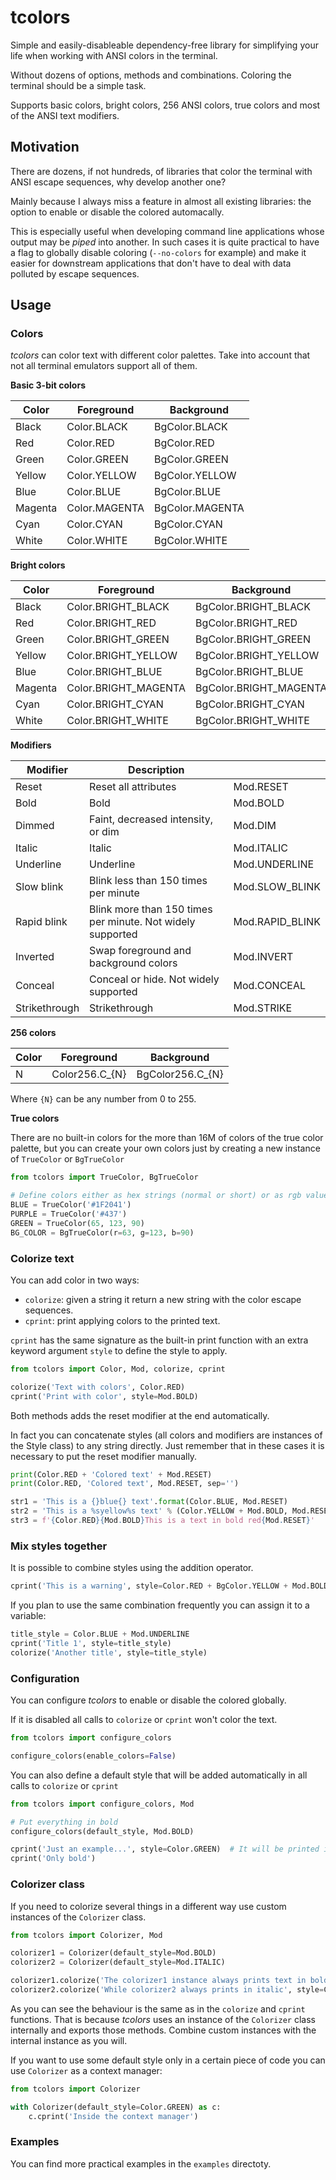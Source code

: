 # tcolors

Simple and easily-disableable dependency-free library for simplifying your life when working with ANSI colors in the terminal.

Without dozens of options, methods and combinations. Coloring the terminal should be a simple task.

Supports basic colors, bright colors, 256 ANSI colors, true colors and most of the ANSI text modifiers.

## Motivation

There are dozens, if not hundreds, of libraries that color the terminal with ANSI escape sequences, why develop another one?

Mainly because I always miss a feature in almost all existing libraries: the option to enable or disable the colored automacally.

This is especially useful when developing command line applications whose output may be *piped* into another. In such cases it is quite practical to have a flag to globally disable coloring (`--no-colors` for example) and make it easier for downstream applications that don't have to deal with data polluted by escape sequences.

## Usage

### Colors

*tcolors* can color text with different color palettes. Take into account that not all terminal emulators support all of them.

**Basic 3-bit colors**

| Color   | Foreground    | Background      |
|---------|---------------|-----------------|
| Black   | Color.BLACK   | BgColor.BLACK   |
| Red     | Color.RED     | BgColor.RED     |
| Green   | Color.GREEN   | BgColor.GREEN   |
| Yellow  | Color.YELLOW  | BgColor.YELLOW  |
| Blue    | Color.BLUE    | BgColor.BLUE    |
| Magenta | Color.MAGENTA | BgColor.MAGENTA |
| Cyan    | Color.CYAN    | BgColor.CYAN    |
| White   | Color.WHITE   | BgColor.WHITE   |

**Bright colors**

| Color   | Foreground           | Background             |
|---------|----------------------|------------------------|
| Black   | Color.BRIGHT_BLACK   | BgColor.BRIGHT_BLACK   |
| Red     | Color.BRIGHT_RED     | BgColor.BRIGHT_RED     |
| Green   | Color.BRIGHT_GREEN   | BgColor.BRIGHT_GREEN   |
| Yellow  | Color.BRIGHT_YELLOW  | BgColor.BRIGHT_YELLOW  |
| Blue    | Color.BRIGHT_BLUE    | BgColor.BRIGHT_BLUE    |
| Magenta | Color.BRIGHT_MAGENTA | BgColor.BRIGHT_MAGENTA |
| Cyan    | Color.BRIGHT_CYAN    | BgColor.BRIGHT_CYAN    |
| White   | Color.BRIGHT_WHITE   | BgColor.BRIGHT_WHITE   |

**Modifiers**

| Modifier      | Description                                                |                 |
|---------------|------------------------------------------------------------|-----------------|
| Reset         | Reset all attributes                                       | Mod.RESET       |
| Bold          | Bold                                                       | Mod.BOLD        |
| Dimmed        | Faint, decreased intensity, or dim                         | Mod.DIM         |
| Italic        | Italic                                                     | Mod.ITALIC      |
| Underline     | Underline                                                  | Mod.UNDERLINE   |
| Slow blink    | Blink less than 150 times per minute                       | Mod.SLOW_BLINK  |
| Rapid blink   | Blink more than 150 times per minute. Not widely supported | Mod.RAPID_BLINK |
| Inverted      | Swap foreground and background colors                      | Mod.INVERT      |
| Conceal       | Conceal or hide. Not widely supported                      | Mod.CONCEAL     |
| Strikethrough | Strikethrough                                              | Mod.STRIKE      |

**256 colors**

| Color | Foreground     | Background       |
|-------|----------------|------------------|
| N     | Color256.C_{N} | BgColor256.C_{N} |

Where `{N}` can be any number from 0 to 255.

**True colors**

There are no built-in colors for the more than 16M of colors of the true color palette, but you can create your own colors just by creating a new instance of `TrueColor` or `BgTrueColor`

```python
from tcolors import TrueColor, BgTrueColor

# Define colors either as hex strings (normal or short) or as rgb values
BLUE = TrueColor('#1F2041')
PURPLE = TrueColor('#437')
GREEN = TrueColor(65, 123, 90)
BG_COLOR = BgTrueColor(r=63, g=123, b=90)
```

### Colorize text

You can add color in two ways:

- `colorize`: given a string it return a new string with the color escape sequences.
- `cprint`: print applying colors to the printed text.

`cprint` has the same signature as the built-in print function with an extra keyword argument `style` to define the style to apply.

```python
from tcolors import Color, Mod, colorize, cprint

colorize('Text with colors', Color.RED)
cprint('Print with color', style=Mod.BOLD)
```

Both methods adds the reset modifier at the end automatically.

In fact you can concatenate styles (all colors and modifiers are instances of the Style class) to any string directly. Just remember that in these cases it is necessary to put the reset modifier manually.

```python
print(Color.RED + 'Colored text' + Mod.RESET)
print(Color.RED, 'Colored text', Mod.RESET, sep='')

str1 = 'This is a {}blue{} text'.format(Color.BLUE, Mod.RESET)
str2 = 'This is a %syellow%s text' % (Color.YELLOW + Mod.BOLD, Mod.RESET)
str3 = f'{Color.RED}{Mod.BOLD}This is a text in bold red{Mod.RESET}'
```

### Mix styles together

It is possible to combine styles using the addition operator.

```python
cprint('This is a warning', style=Color.RED + BgColor.YELLOW + Mod.BOLD + Mod.Italic)
```

If you plan to use the same combination frequently you can assign it to a variable:

```python
title_style = Color.BLUE + Mod.UNDERLINE
cprint('Title 1', style=title_style)
colorize('Another title', style=title_style)
```

### Configuration

You can configure *tcolors* to enable or disable the colored globally.

If it is disabled all calls to `colorize` or `cprint` won't color the text.

```python
from tcolors import configure_colors

configure_colors(enable_colors=False)
```

You can also define a default style that will be added automatically in all calls to `colorize` or `cprint`

```python
from tcolors import configure_colors, Mod

# Put everything in bold
configure_colors(default_style, Mod.BOLD)

cprint('Just an example...', style=Color.GREEN)  # It will be printed in green and bold
cprint('Only bold')
```

### Colorizer class

If you need to colorize several things in a different way use custom instances of the `Colorizer` class.

```python
from tcolors import Colorizer, Mod

colorizer1 = Colorizer(default_style=Mod.BOLD)
colorizer2 = Colorizer(default_style=Mod.ITALIC)

colorizer1.colorize('The colorizer1 instance always prints text in bold', style=Color.BLUE)
colorizer2.colorize('While colorizer2 always prints in italic', style=Color.YELLOW)
```

As you can see the behaviour is the same as in the `colorize` and `cprint` functions. That is because *tcolors* uses an instance of the `Colorizer` class internally and exports those methods. Combine custom instances with the internal instance as you will.

If you want to use some default style only in a certain piece of code you can use `Colorizer` as a context manager:

```python
from tcolors import Colorizer

with Colorizer(default_style=Color.GREEN) as c:
    c.cprint('Inside the context manager')
```

### Examples

You can find more practical examples in the `examples` directoty.
